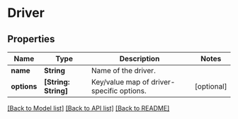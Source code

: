# Driver

## Properties
Name | Type | Description | Notes
------------ | ------------- | ------------- | -------------
**name** | **String** | Name of the driver. | 
**options** | **[String: String]** | Key/value map of driver-specific options. | [optional] 

[[Back to Model list]](../README.md#documentation-for-models) [[Back to API list]](../README.md#documentation-for-api-endpoints) [[Back to README]](../README.md)


